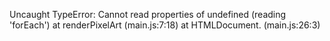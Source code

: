 Uncaught TypeError: Cannot read properties of undefined (reading 'forEach')
    at renderPixelArt (main.js:7:18)
    at HTMLDocument.<anonymous> (main.js:26:3)